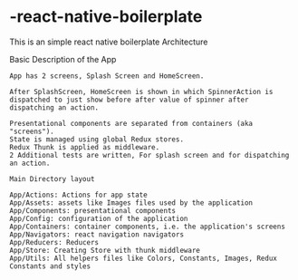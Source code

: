 # -react-native-boilerplate
This is an simple react native boilerplate
Architecture

Basic Description of the App

    App has 2 screens, Splash Screen and HomeScreen.
    
    After SplashScreen, HomeScreen is shown in which SpinnerAction is dispatched to just show before after value of spinner after dispatching an action.

    Presentational components are separated from containers (aka "screens"). 
    State is managed using global Redux stores.
    Redux Thunk is applied as middleware.
    2 Additional tests are written, For splash screen and for dispatching an action.
    
    Main Directory layout

    App/Actions: Actions for app state
    App/Assets: assets like Images files used by the application
    App/Components: presentational components
    App/Config: configuration of the application
    App/Containers: container components, i.e. the application's screens
    App/Navigators: react navigation navigators
    App/Reducers: Reducers 
    App/Store: Creating Store with thunk middleware
    App/Utils: All helpers files like Colors, Constants, Images, Redux Constants and styles
